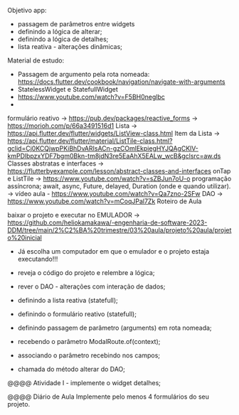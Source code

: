 Objetivo app:
- passagem de parâmetros entre widgets
 - definindo a lógica de alterar;
 - definindo a lógica de detalhes;
- lista reativa - alterações dinâmicas;

Material de estudo:
- Passagem de argumento pela rota nomeada: https://docs.flutter.dev/cookbook/navigation/navigate-with-arguments
- StatelessWidget e StatefullWidget
 - https://www.youtube.com/watch?v=F5BH0neglbc
 - 

formulário reativo → https://pub.dev/packages/reactive_forms → https://morioh.com/p/66a3491516d1
Lista → https://api.flutter.dev/flutter/widgets/ListView-class.html
Item da Lista → https://api.flutter.dev/flutter/material/ListTile-class.html?gclid=Cj0KCQjwpPKiBhDvARIsACn-gzCOmlEkpiegHYJQAgCKlV-kmPDlbpzxYDF7bgm0Bkn-tm8jdN3re5EaAhX5EALw_wcB&gclsrc=aw.ds
Classes abstratas e interfaces → https://flutterbyexample.com/lesson/abstract-classes-and-interfaces
onTap e ListTile → https://www.youtube.com/watch?v=sZBJun7oU-o
programação assíncrona; await, async, Future, delayed, Duration (onde e quando utilizar). → vídeo aula - https://www.youtube.com/watch?v=Qa7zno-2SFw
DAO → https://www.youtube.com/watch?v=mCoqJPal7Zk
Roteiro de Aula

baixar o projeto e executar no EMULADOR → https://github.com/heliokamakawa/-engenharia-de-software-2023-DDM/tree/main/2%C2%BA%20trimestre/03%20aula/projeto%20aula/projeto%20inicial
- Já escolha um computador em que o emulador e o projeto estaja executando!!!
- reveja o código do projeto e relembre a lógica;
- rever o DAO - alterações com interação de dados; 

- definindo a lista reativa (statefull);
- definindo o formulário reativo (statefull);

- definindo passagem de parâmetro (arguments) em rota nomeada;
- recebendo o parâmetro ModalRoute.of(context);
- associando o parâmetro recebindo nos campos; 
- chamada do método alterar do DAO;

@@@@ Atividade I - implemente o widget detalhes;


@@@@ Diário de Aula
Implemente pelo menos 4 formulários do seu projeto.

